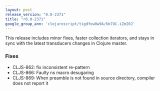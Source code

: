 ```yaml
---
layout: post
release_version: "0.0-2371"
title: "r0.0-2371"
google_group_ann: 'clojurescript/tigdfow0w9A/kb7UC-iZmI0J'
---
```


This release includes minor fixes, faster collection iterators, and 
stays in sync with the latest transducers changes in Clojure master. 

### Fixes 
* CLJS-862: fix inconsistent re-pattern 
* CLJS-866: Faulty ns macro desugaring 
* CLJS-869: When preamble is not found in source directory, compiler 
does not report it 

